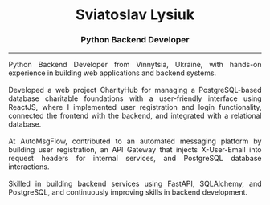 <h1 align="center">Sviatoslav Lysiuk</h1>
<h3 align="center">Python Backend Developer</h3>

---

<p align="justify">
  Python Backend Developer from Vinnytsia, Ukraine, with hands-on experience in building web applications and backend systems.<br><br>
  Developed a web project CharityHub for managing a PostgreSQL-based database charitable foundations with a user-friendly interface using ReactJS, where I implemented user registration and login functionality, connected the frontend with the backend, and integrated with a relational database.<br><br>
  At AutoMsgFlow, contributed to an automated messaging platform by building user registration, an API Gateway that injects X-User-Email into request headers for internal services, and PostgreSQL database interactions.<br><br>
  Skilled in building backend services using FastAPI, SQLAlchemy, and PostgreSQL, and continuously improving skills in backend development.
</p>
